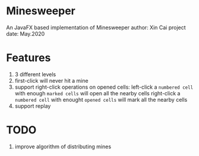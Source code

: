 # Minesweeper
An JavaFX based implementation of Minesweeper
author: Xin Cai
project date: May.2020

# Features
1. 3 different levels
2. first-click will never hit a mine
3. support right-click operations on opened cells:
   left-click a `numbered cell` with enough `marked cells` will open all the nearby cells
   right-click a `numbered cell` with enought `opened cells` will mark all the nearby cells
4. support replay

# TODO
1. improve algorithm of distributing mines
   
   
